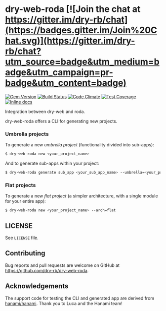 [gem]: https://rubygems.org/gems/dry-web-roda
[travis]: https://travis-ci.org/dry-rb/dry-web-roda
[codeclimate]: https://codeclimate.com/github/dry-rb/dry-web-roda
[inchpages]: http://inch-ci.org/github/dry-rb/dry-web-roda/

# dry-web-roda [![Join the chat at https://gitter.im/dry-rb/chat](https://badges.gitter.im/Join%20Chat.svg)](https://gitter.im/dry-rb/chat?utm_source=badge&utm_medium=badge&utm_campaign=pr-badge&utm_content=badge)

[![Gem Version](https://badge.fury.io/rb/dry-web-roda.svg)][gem]
[![Build Status](https://travis-ci.org/dry-rb/dry-web-roda.svg?branch=master)][travis]
[![Code Climate](https://codeclimate.com/github/dry-rb/dry-web-roda/badges/gpa.svg)][codeclimate]
[![Test Coverage](https://codeclimate.com/github/dry-rb/dry-web-roda/badges/coverage.svg)][codeclimate]
[![Inline docs](http://inch-ci.org/github/dry-rb/dry-web-roda.svg?branch=master&style=flat)][inchpages]

Integration between dry-web and roda.

dry-web-roda offers a CLI for generating new projects.

### Umbrella projects

To generate a new _umbrella project_ (functionality divided into sub-apps):

```sh
$ dry-web-roda new <your_project_name>
```

And to generate sub-apps within your project:

```sh
$ dry-web-roda generate sub_app <your_sub_app_name> --umbrella=<your_project_name>
```

### Flat projects

To generate a new _flat project_ (a simpler architecture, with a single module for your entire app):

```sh
$ dry-web-roda new <your_project_name> --arch=flat
```

## LICENSE

See `LICENSE` file.

## Contributing

Bug reports and pull requests are welcome on GitHub at https://github.com/dry-rb/dry-web-roda.

## Acknowledgements

The support code for testing the CLI and generated app are derived from
[hanami/hanami](https://github.com/hanami/hanami). Thank you to Luca and the
Hanami team!
